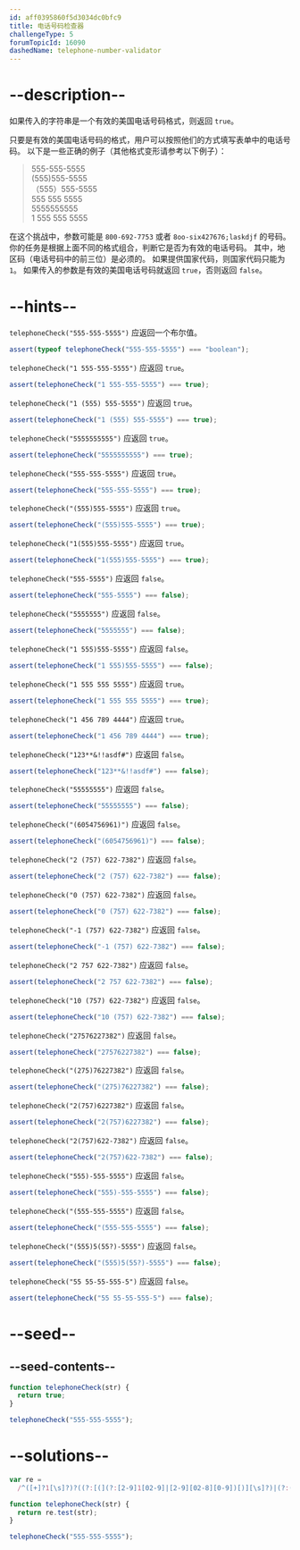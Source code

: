 ```yaml
---
id: aff0395860f5d3034dc0bfc9
title: 电话号码检查器
challengeType: 5
forumTopicId: 16090
dashedName: telephone-number-validator
---
```


# --description--

如果传入的字符串是一个有效的美国电话号码格式，则返回 `true`。

只要是有效的美国电话号码的格式，用户可以按照他们的方式填写表单中的电话号码。 以下是一些正确的例子（其他格式变形请参考以下例子）：

<blockquote>555-555-5555 <br> (555)555-5555 <br> （555）555-5555 <br> 555 555 5555 <br> 5555555555 <br> 1 555 555 5555</blockquote>

在这个挑战中，参数可能是 `800-692-7753` 或者 `8oo-six427676;laskdjf` 的号码。 你的任务是根据上面不同的格式组合，判断它是否为有效的电话号码。 其中，地区码（电话号码中的前三位）是必须的。 如果提供国家代码，则国家代码只能为 `1`。 如果传入的参数是有效的美国电话号码就返回 `true`，否则返回 `false`。

# --hints--

`telephoneCheck("555-555-5555")` 应返回一个布尔值。

```js
assert(typeof telephoneCheck("555-555-5555") === "boolean");
```

`telephoneCheck("1 555-555-5555")` 应返回 `true`。

```js
assert(telephoneCheck("1 555-555-5555") === true);
```

`telephoneCheck("1 (555) 555-5555")` 应返回 `true`。

```js
assert(telephoneCheck("1 (555) 555-5555") === true);
```

`telephoneCheck("5555555555")` 应返回 `true`。

```js
assert(telephoneCheck("5555555555") === true);
```

`telephoneCheck("555-555-5555")` 应返回 `true`。

```js
assert(telephoneCheck("555-555-5555") === true);
```

`telephoneCheck("(555)555-5555")` 应返回 `true`。

```js
assert(telephoneCheck("(555)555-5555") === true);
```

`telephoneCheck("1(555)555-5555")` 应返回 `true`。

```js
assert(telephoneCheck("1(555)555-5555") === true);
```

`telephoneCheck("555-5555")` 应返回 `false`。

```js
assert(telephoneCheck("555-5555") === false);
```

`telephoneCheck("5555555")` 应返回 `false`。

```js
assert(telephoneCheck("5555555") === false);
```

`telephoneCheck("1 555)555-5555")` 应返回 `false`。

```js
assert(telephoneCheck("1 555)555-5555") === false);
```

`telephoneCheck("1 555 555 5555")` 应返回 `true`。

```js
assert(telephoneCheck("1 555 555 5555") === true);
```

`telephoneCheck("1 456 789 4444")` 应返回 `true`。

```js
assert(telephoneCheck("1 456 789 4444") === true);
```

`telephoneCheck("123**&!!asdf#")` 应返回 `false`。

```js
assert(telephoneCheck("123**&!!asdf#") === false);
```

`telephoneCheck("55555555")` 应返回 `false`。

```js
assert(telephoneCheck("55555555") === false);
```

`telephoneCheck("(6054756961)")` 应返回 `false`。

```js
assert(telephoneCheck("(6054756961)") === false);
```

`telephoneCheck("2 (757) 622-7382")` 应返回 `false`。

```js
assert(telephoneCheck("2 (757) 622-7382") === false);
```

`telephoneCheck("0 (757) 622-7382")` 应返回 `false`。

```js
assert(telephoneCheck("0 (757) 622-7382") === false);
```

`telephoneCheck("-1 (757) 622-7382")` 应返回 `false`。

```js
assert(telephoneCheck("-1 (757) 622-7382") === false);
```

`telephoneCheck("2 757 622-7382")` 应返回 `false`。

```js
assert(telephoneCheck("2 757 622-7382") === false);
```

`telephoneCheck("10 (757) 622-7382")` 应返回 `false`。

```js
assert(telephoneCheck("10 (757) 622-7382") === false);
```

`telephoneCheck("27576227382")` 应返回 `false`。

```js
assert(telephoneCheck("27576227382") === false);
```

`telephoneCheck("(275)76227382")` 应返回 `false`。

```js
assert(telephoneCheck("(275)76227382") === false);
```

`telephoneCheck("2(757)6227382")` 应返回 `false`。

```js
assert(telephoneCheck("2(757)6227382") === false);
```

`telephoneCheck("2(757)622-7382")` 应返回 `false`。

```js
assert(telephoneCheck("2(757)622-7382") === false);
```

`telephoneCheck("555)-555-5555")` 应返回 `false`。

```js
assert(telephoneCheck("555)-555-5555") === false);
```

`telephoneCheck("(555-555-5555")` 应返回 `false`。

```js
assert(telephoneCheck("(555-555-5555") === false);
```

`telephoneCheck("(555)5(55?)-5555")` 应返回 `false`。

```js
assert(telephoneCheck("(555)5(55?)-5555") === false);
```

`telephoneCheck("55 55-55-555-5")` 应返回 `false`。

```js
assert(telephoneCheck("55 55-55-555-5") === false);
```

# --seed--

## --seed-contents--

```js
function telephoneCheck(str) {
  return true;
}

telephoneCheck("555-555-5555");
```

# --solutions--

```js
var re =
  /^([+]?1[\s]?)?((?:[(](?:[2-9]1[02-9]|[2-9][02-8][0-9])[)][\s]?)|(?:(?:[2-9]1[02-9]|[2-9][02-8][0-9])[\s.-]?)){1}([2-9]1[02-9]|[2-9][02-9]1|[2-9][02-9]{2}[\s.-]?){1}([0-9]{4}){1}$/;

function telephoneCheck(str) {
  return re.test(str);
}

telephoneCheck("555-555-5555");
```
